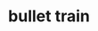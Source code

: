 ---
layout: travel&places
title: bullet train
emoji: bullet_train
permalink: 🚅.html
image: assets/img/3moji/bullet_train.png
---